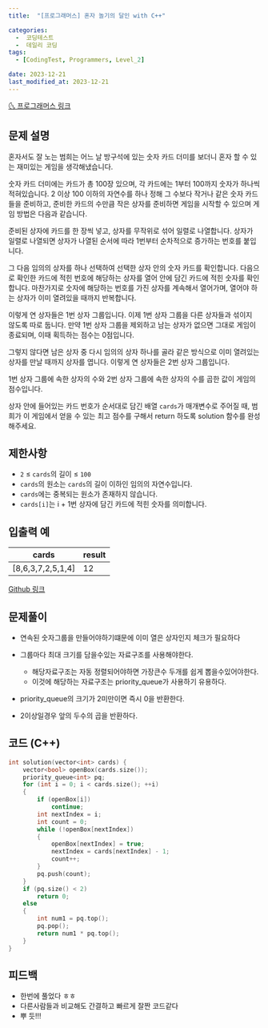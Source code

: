 ```yaml
---
title:  "[프로그래머스] 혼자 놀기의 달인 with C++" 

categories:
  -  코딩테스트
  -  데일리 코딩
tags:
  - [CodingTest, Programmers, Level_2]

date: 2023-12-21
last_modified_at: 2023-12-21
---
```


[🌜 프로그래머스 링크](https://school.programmers.co.kr/learn/courses/30/lessons/131130)

## 문제 설명
혼자서도 잘 노는 범희는 어느 날 방구석에 있는 숫자 카드 더미를 보더니 혼자 할 수 있는 재미있는 게임을 생각해냈습니다.

숫자 카드 더미에는 카드가 총 100장 있으며, 각 카드에는 1부터 100까지 숫자가 하나씩 적혀있습니다. 2 이상 100 이하의 자연수를 하나 정해 그 수보다 작거나 같은 숫자 카드들을 준비하고, 준비한 카드의 수만큼 작은 상자를 준비하면 게임을 시작할 수 있으며 게임 방법은 다음과 같습니다.

준비된 상자에 카드를 한 장씩 넣고, 상자를 무작위로 섞어 일렬로 나열합니다. 상자가 일렬로 나열되면 상자가 나열된 순서에 따라 1번부터 순차적으로 증가하는 번호를 붙입니다.

그 다음 임의의 상자를 하나 선택하여 선택한 상자 안의 숫자 카드를 확인합니다. 다음으로 확인한 카드에 적힌 번호에 해당하는 상자를 열어 안에 담긴 카드에 적힌 숫자를 확인합니다. 마찬가지로 숫자에 해당하는 번호를 가진 상자를 계속해서 열어가며, 열어야 하는 상자가 이미 열려있을 때까지 반복합니다.

이렇게 연 상자들은 1번 상자 그룹입니다. 이제 1번 상자 그룹을 다른 상자들과 섞이지 않도록 따로 둡니다. 만약 1번 상자 그룹을 제외하고 남는 상자가 없으면 그대로 게임이 종료되며, 이때 획득하는 점수는 0점입니다.

그렇지 않다면 남은 상자 중 다시 임의의 상자 하나를 골라 같은 방식으로 이미 열려있는 상자를 만날 때까지 상자를 엽니다. 이렇게 연 상자들은 2번 상자 그룹입니다.

1번 상자 그룹에 속한 상자의 수와 2번 상자 그룹에 속한 상자의 수를 곱한 값이 게임의 점수입니다.

상자 안에 들어있는 카드 번호가 순서대로 담긴 배열 `cards`가 매개변수로 주어질 때, 범희가 이 게임에서 얻을 수 있는 최고 점수를 구해서 return 하도록 solution 함수를 완성해주세요.

## 제한사항
- `2` ≤ `cards`의 길이 ≤ `100`
- `cards`의 원소는 `cards`의 길이 이하인 임의의 자연수입니다.
- `cards`에는 중복되는 원소가 존재하지 않습니다.
- `cards[i]`는 i + 1번 상자에 담긴 카드에 적힌 숫자를 의미합니다.



## 입출력 예

| cards             | result |
| ----------------- | ------ |
| [8,6,3,7,2,5,1,4] | 12     |

[Github 링크](https://github.com/OneThingChanged/DailyCodingTest/blob/main/Program/CodingTestCpp/Level2/SetDot.h)



## 문제풀이

- 연속된 숫자그룹을 만들어야하기떄문에 이미 열은 상자인지 체크가 필요하다
- 그룹마다 최대 크기를 담을수있는 자료구조를 사용해야한다.
  - 해당자료구조는 자동 정렬되어야하면 가장큰수 두개를 쉽게 뽑을수있어야한다.
  - 이것에 해당하는 자료구조는 priority_queue가 사용하기 유용하다.

- priority_queue의 크기가 2미만이면 즉시 0을 반환한다.
- 2이상일경우 앞의 두수의 곱을 반환하다.

## 코드 (C++) 

```cpp
int solution(vector<int> cards) {
    vector<bool> openBox(cards.size());
    priority_queue<int> pq;
    for (int i = 0; i < cards.size(); ++i)
    {
        if (openBox[i])
            continue;
        int nextIndex = i;
        int count = 0;
        while (!openBox[nextIndex])
        {
            openBox[nextIndex] = true;
            nextIndex = cards[nextIndex] - 1;
            count++;
        }
        pq.push(count);
    }
    if (pq.size() < 2)
        return 0;
    else
    {
        int num1 = pq.top();
        pq.pop();
        return num1 * pq.top();
    }
}
```





## 피드백

- 한번에 풀었다 ㅎㅎ
- 다른사람들과 비교해도 간결하고 빠르게 잘짠 코드같다 
- 뿌 듯!!!

<script src="https://utteranc.es/client.js"
        repo="OneThingChanged/OneThingChanged.github.io"
        issue-term="pathname"
        label="utterances"
        theme="github-dark"
        crossorigin="anonymous"
        async>
</script>
